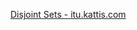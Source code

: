 [Disjoint Sets - itu.kattis.com](https://itu.kattis.com/courses/KSALDAS/2024-Spring/assignments/t6ab6w/problems/itu.disjointsets)

